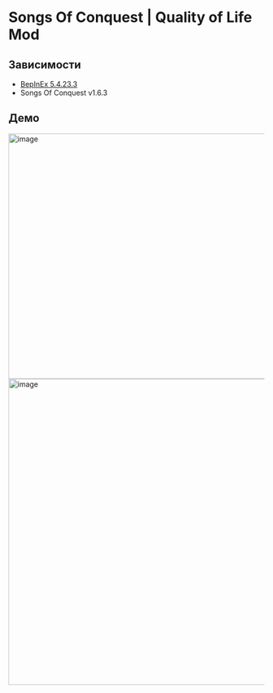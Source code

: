 # Songs Of Conquest | Quality of Life Mod

## Зависимости
- [BepInEx 5.4.23.3](https://github.com/BepInEx/BepInEx/releases/tag/v5.4.23.3)
- Songs Of Conquest v1.6.3

## Демо
<img width="505" height="483" alt="image" src="https://github.com/user-attachments/assets/b7ef12a4-744f-4a03-abe5-65e3788b135d" />
<img width="525" height="603" alt="image" src="https://github.com/user-attachments/assets/c0a9dbe0-f5b5-49d0-9084-f398cacc9c28" />


